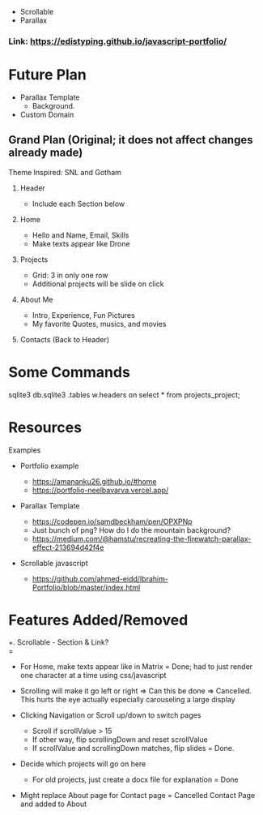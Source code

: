 * Scrollable
* Parallax

### Link: https://edistyping.github.io/javascript-portfolio/

# Future Plan 
+ Parallax Template
    - Background. 
+ Custom Domain

##  Grand Plan (Original; it does not affect changes already made)
Theme Inspired: SNL and Gotham

1. Header
    - Include each Section below
    
2. Home
    - Hello and Name, Email, Skills
    - Make texts appear like Drone 

3. Projects
    - Grid: 3 in only one row 
    - Additional projects will be slide on click

4. About Me
    - Intro, Experience, Fun Pictures
    - My favorite Quotes, musics, and movies 

5. Contacts (Back to Header) 


# Some Commands 
sqlite3  db.sqlite3
.tables
w.headers on
select * from projects_project;

# Resources 

Examples 
- Portfolio example
    - https://amananku26.github.io/#home
    - https://portfolio-neelbavarva.vercel.app/
- Parallax Template
    - https://codepen.io/samdbeckham/pen/OPXPNp
    - Just bunch of png? How do I do the mountain background? 
    - https://medium.com/@hamstu/recreating-the-firewatch-parallax-effect-213694d42f4e

- Scrollable javascript 
    - https://github.com/ahmed-eidd/Ibrahim-Portfolio/blob/master/index.html


# Features Added/Removed
+. Scrollable 
    - Section & Link?    
    = 

+ For Home, make texts appear like in Matrix 
    = Done; had to just render one character at a time using css/javascript

- Scrolling will make it go left or right
    => Can this be done
    => Cancelled. This hurts the eye actually especially carouseling a large display
    
+ Clicking Navigation or Scroll up/down to switch pages 
    - Scroll if scrollValue > 15
    - If other way, flip scrollingDown and reset scrollValue
    - If scrollValue and scrollingDown matches, flip slides
    = Done. 

+ Decide which projects will go on here
    - For old projects, just create a docx file for explanation
    = Done

+ Might replace About page for Contact page 
    = Cancelled Contact Page and added to About 